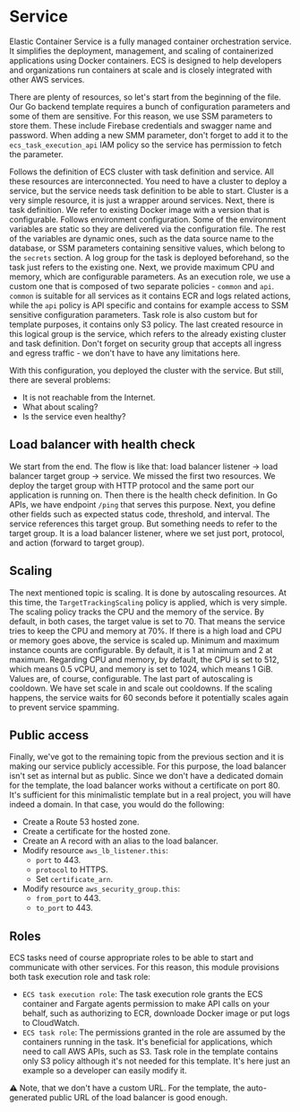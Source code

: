 # Service
Elastic Container Service is a fully managed container orchestration service. It simplifies the deployment, management,
and scaling of containerized applications using Docker containers. ECS is designed to help developers and organizations
run containers at scale and is closely integrated with other AWS services.

There are plenty of resources, so let's start from the beginning of the file. Our Go backend template requires a bunch of
configuration parameters and some of them are sensitive. For this reason, we use SSM parameters to store them. These include
Firebase credentials and swagger name and password. When adding a new SMM parameter, don't forget to add it to the
`ecs_task_execution_api` IAM policy so the service has permission to fetch the parameter.

Follows the definition of ECS cluster with task definition and service. All these resources are interconnected. You need to have
a cluster to deploy a service, but the service needs task definition to be able to start. Cluster is a very simple resource,
it is just a wrapper around services. Next, there is task definition. We refer to existing Docker image with a version that
is configurable. Follows environment configuration. Some of the environment variables are static so they are delivered via
the configuration file. The rest of the variables are dynamic ones, such as the data source name to the database, or SSM
parameters containing sensitive values, which belong to the `secrets` section. A log group for the task is deployed beforehand,
so the task just refers to the existing one. Next, we provide maximum CPU and memory, which are configurable parameters.
As an execution role, we use a custom one that is composed of two separate policies - `common` and `api`. `common` is suitable
for all services as it contains ECR and logs related actions, while the `api` policy is API specific and contains for example
access to SSM sensitive configuration parameters. Task role is also custom but for template purposes, it contains only S3 policy.
The last created resource in this logical group is the service, which refers to the already existing cluster and task definition.
Don't forget on security group that accepts all ingress and egress traffic - we don't have to have any limitations here.

With this configuration, you deployed the cluster with the service. But still, there are several problems:
- It is not reachable from the Internet.
- What about scaling?
- Is the service even healthy?

## Load balancer with health check
We start from the end. The flow is like that: load balancer listener -> load balancer target group -> service. We missed the
first two resources. We deploy the target group with HTTP protocol and the same port our application is running on. Then there
is the health check definition. In Go APIs, we have endpoint `/ping` that serves this purpose. Next, you define other
fields such as expected status code, threshold, and interval. The service references this target group. But something needs
to refer to the target group. It is a load balancer listener, where we set just port, protocol, and action (forward to target group).

## Scaling
The next mentioned topic is scaling. It is done by autoscaling resources. At this time, the `TargetTrackingScaling` policy is
applied, which is very simple. The scaling policy tracks the CPU and the memory of the service. By default, in both cases,
the target value is set to 70. That means the service tries to keep the CPU and memory at 70%. If there is a high load and CPU
or memory goes above, the service is scaled up. Minimum and maximum instance counts are configurable. By default, it is 1
at minimum and 2 at maximum. Regarding CPU and memory, by default, the CPU is set to 512, which means 0.5 vCPU, and memory is set
to 1024, which means 1 GiB. Values are, of course, configurable. The last part of autoscaling is cooldown. We have set scale
in and scale out cooldowns. If the scaling happens, the service waits for 60 seconds before it potentially scales again to
prevent service spamming.

## Public access
Finally, we've got to the remaining topic from the previous section and it is making our service publicly accessible.
For this purpose, the load balancer isn't set as internal but as public. Since we don't have a dedicated domain for the template,
the load balancer works without a certificate on port 80. It's sufficient for this minimalistic template but in a real project,
you will have indeed a domain. In that case, you would do the following:
- Create a Route 53 hosted zone.
- Create a certificate for the hosted zone.
- Create an A record with an alias to the load balancer.
- Modify resource `aws_lb_listener.this`:
  - `port` to 443.
  - `protocol` to HTTPS.
  - Set `certificate_arn`.
- Modify resource `aws_security_group.this`:
  - `from_port` to 443.
  - `to_port` to 443.

## Roles
ECS tasks need of course appropriate roles to be able to start and communicate with other services. For this reason, this module
provisions both task execution role and task role:
- `ECS task execution role`: The task execution role grants the ECS container and Fargate agents permission to make
  API calls on your behalf, such as authorizing to ECR, downloade Docker image or put logs to CloudWatch.
- `ECS task role`: The permissions granted in the role are assumed by the containers running in the task. It's beneficial
  for applications, which need to call AWS APIs, such as S3. Task role in the template contains only S3 policy although
  it's not needed for this template. It's here just an example so a developer can easily modify it.

⚠️ Note, that we don't have a custom URL. For the template, the auto-generated public URL of the load balancer is good enough.
